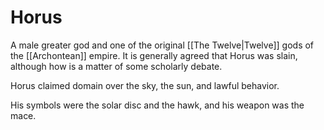 # Horus

A male greater god and one of the original [[The Twelve|Twelve]] gods of the [[Archontean]] empire. It is generally agreed that Horus was slain, although how is a matter of some scholarly debate.

Horus claimed domain over the sky, the sun, and lawful behavior.

His symbols were the solar disc and the hawk, and his weapon was the mace.
